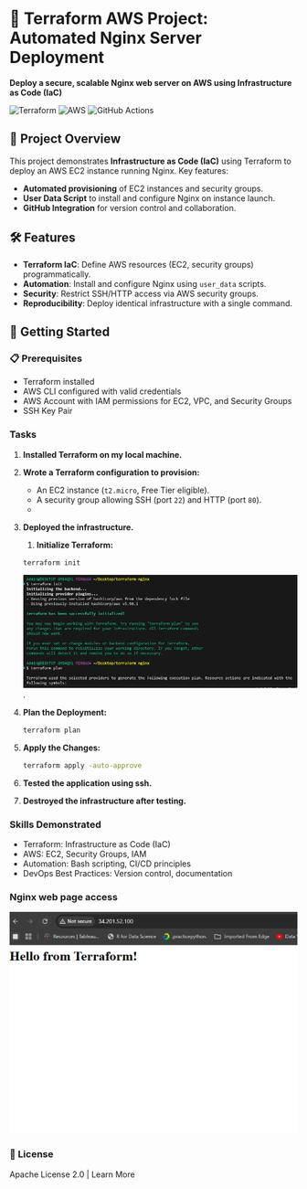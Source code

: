 
# 🚀 Terraform AWS Project: Automated Nginx Server Deployment

**Deploy a secure, scalable Nginx web server on AWS using Infrastructure as Code (IaC)** 

![Terraform](https://img.shields.io/badge/Terraform-7B42BC?style=for-the-badge&logo=terraform&logoColor=white)
![AWS](https://img.shields.io/badge/AWS-FF9900?style=for-the-badge&logo=amazonaws&logoColor=white)
![GitHub Actions](https://img.shields.io/badge/GitHub_Actions-2088FF?style=for-the-badge&logo=github-actions&logoColor=white)

## 📝 Project Overview  
This project demonstrates **Infrastructure as Code (IaC)** using Terraform to deploy an AWS EC2 instance running Nginx. Key features:  
- **Automated provisioning** of EC2 instances and security groups.  
- **User Data Script** to install and configure Nginx on instance launch.  
- **GitHub Integration** for version control and collaboration.  

## 🛠️ Features  
- **Terraform IaC**: Define AWS resources (EC2, security groups) programmatically.  
- **Automation**: Install and configure Nginx using `user_data` scripts.  
- **Security**: Restrict SSH/HTTP access via AWS security groups.  
- **Reproducibility**: Deploy identical infrastructure with a single command.  

## 🚀 Getting Started  

### 📋 **Prerequisites**
- Terraform installed
- AWS CLI configured with valid credentials
- AWS Account with IAM permissions for EC2, VPC, and Security Groups
- SSH Key Pair

### Tasks

1. **Installed Terraform on my local machine.**
2. **Wrote a Terraform configuration to provision:**
   - An EC2 instance (`t2.micro`, Free Tier eligible).
   - A security group allowing SSH (port `22`) and HTTP (port `80`).
   - 
3. **Deployed the infrastructure.**
   1. **Initialize Terraform:**
   ```sh
   terraform init
   ```
   ![image alt](https://github.com/ris21/terraform-nginx-server/blob/main/Terraform%20init%20and%20plan.PNG).
2. **Plan the Deployment:**
   ```sh
   terraform plan
   ```
   
3. **Apply the Changes:**
   ```sh
   terraform apply -auto-approve
   ```
   
5. **Tested the application using ssh.**
   
7. **Destroyed the infrastructure after testing.**
   
###  Skills Demonstrated
 - Terraform: Infrastructure as Code (IaC)
 - AWS: EC2, Security Groups, IAM
 - Automation: Bash scripting, CI/CD principles
 - DevOps Best Practices: Version control, documentation

### Nginx web page access
![image alt](https://github.com/ris21/terraform-nginx-server/blob/main/nginx%20web%20server%20access.PNG)

### 📜 License
Apache License 2.0 | Learn More
